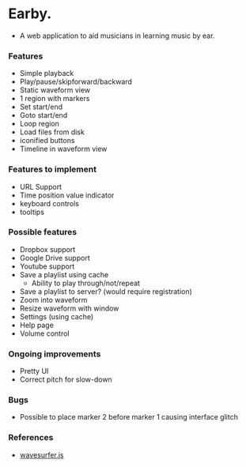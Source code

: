 # Earby. #

* A web application to aid musicians in learning music by ear.

### Features ###

* Simple playback
* Play/pause/skipforward/backward
* Static waveform view
* 1 region with markers
* Set start/end
* Goto start/end
* Loop region
* Load files from disk
* iconified buttons
* Timeline in waveform view

### Features to implement ###
* URL Support
* Time position value indicator
* keyboard controls
* tooltips

### Possible features ###

* Dropbox support
* Google Drive support
* Youtube support
* Save a playlist using cache
    * Ability to play through/not/repeat
* Save a playlist to server? (would require registration)
* Zoom into waveform
* Resize waveform with window
* Settings (using cache)
* Help page
* Volume control

### Ongoing improvements ###
* Pretty UI
* Correct pitch for slow-down

### Bugs ###
* Possible to place marker 2 before marker 1 causing interface glitch

### References ###
* [wavesurfer.js](https://github.com/katspaugh/wavesurfer.js)
